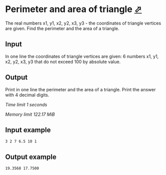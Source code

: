 # Perimeter and area of triangle [⬀](https://www.e-olymp.com/en/problems/925)

The real numbers x1, y1, x2, y2, x3, y3 - the coordinates of triangle vertices are given. Find the perimeter and the area of a triangle.

## Input

In one line the coordinates of triangle vertices are given: 6 numbers x1, y1, x2, y2, x3, y3 that do not exceed 100 by absolute value.

## Output

Print in one line the perimeter and the area of a triangle. Print the answer with 4 decimal digits.

_Time limit 1 seconds_

_Memory limit 122.17 MiB_

## Input example
```
3 2 7 6.5 10 1
```

## Output example
```
19.3568 17.7500
```
